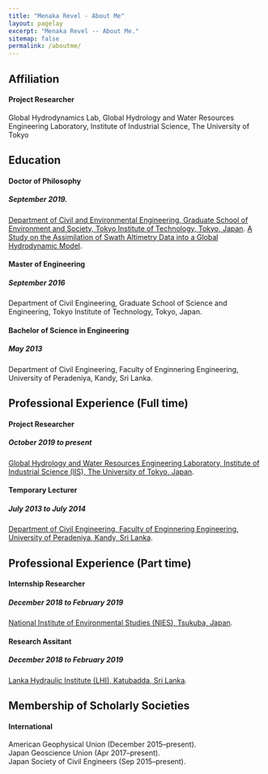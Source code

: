 ```yaml
---
title: "Menaka Revel - About Me"
layout: pagelay
excerpt: "Menaka Revel -- About Me."
sitemap: false
permalink: /aboutme/
---
```

## Affiliation
#### Project Researcher
Global Hydrodynamics Lab, Global Hydrology and Water Resources Engineering Laboratory, Institute of Industrial Science, The University of Tokyo

## Education
#### Doctor of Philosophy   
##### September 2019.   
[Department of Civil and Environmental Engineering, Graduate School of Environment and Society, Tokyo Institute of Technology, Tokyo, Japan]("https://www.titech.ac.jp/english"). 
[A Study on the Assimilation of Swath Altimetry Data into a Global Hydrodynamic Model]("http://hydro.iis.u-tokyo.ac.jp/~menaka/doc/Menaka_Dthesis.pdf").  
#### Master of Engineering
##### September 2016
Department of Civil Engineering, Graduate School of Science and Engineering, Tokyo Institute of Technology, Tokyo, Japan.
#### Bachelor of Science in Engineering
##### May 2013
Department of Civil Engineering, Faculty of Enginnering Engineering, University of Peradeniya, Kandy, Sri Lanka.

## Professional Experience (Full time)
#### Project Researcher 
##### October 2019 to present  
[Global Hydrology and Water Resources Engineering Laboratory, Institute of Industrial Science (IIS), The University of Tokyo, Japan]("https://global-hydrodynamics.github.io/"). 
#### Temporary Lecturer  
##### July 2013 to July 2014  
[Department of Civil Engineering, Faculty of Enginnering Engineering, University of Peradeniya, Kandy, Sri Lanka]("https://www.pdn.ac.lk/").  

## Professional Experience (Part time)  
#### Internship Researcher  
##### December 2018 to February 2019  
[National Institute of Environmental Studies (NIES), Tsukuba, Japan]("https://www.nies.go.jp/index-e.html"). 
#### Research Assitant  
##### December 2018 to February 2019  
[Lanka Hydraulic Institute (LHI), Katubadda, Sri Lanka]("http://www.lhi.lk/"). 

## Membership of Scholarly Societies  
#### International  
American Geophysical Union (December 2015–present).  
Japan Geoscience Union (Apr 2017–present).  
Japan Society of Civil Engineers (Sep 2015–present).   
